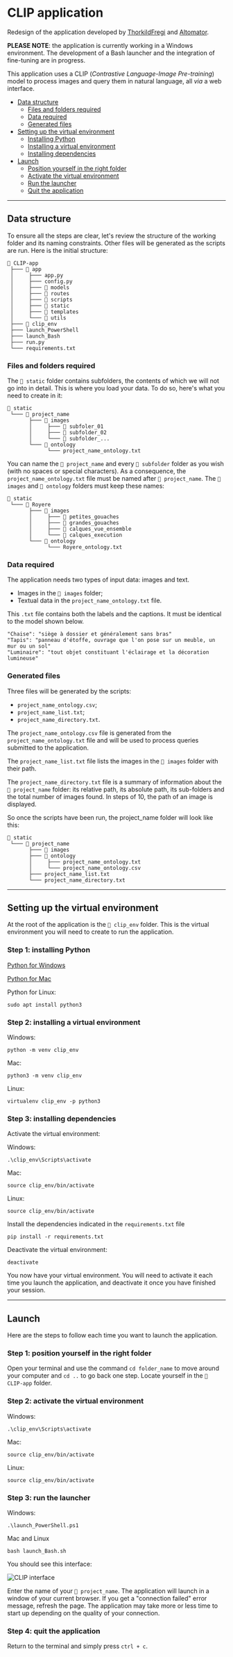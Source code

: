 # CLIP application

Redesign of the application developed by [ThorkildFregi](https://github.com/ThorkildFregi) and [Altomator](https://github.com/altomator).

**PLEASE NOTE**: the application is currently working in a Windows environment. The development of a Bash launcher and the integration of fine-tuning are in progress.

This application uses a CLIP (*Contrastive Language-Image Pre-training*) model to process images and query them in natural language, all *via* a web interface.

- [Data structure](https://github.com/NatachaGrim/Application-CLIP/tree/main?tab=readme-ov-file#data-structure)
  - [Files and folders required](https://github.com/NatachaGrim/Application-CLIP/tree/main?tab=readme-ov-file#files-and-folders-required)
  - [Data required](https://github.com/NatachaGrim/Application-CLIP/tree/main?tab=readme-ov-file#data-required)
  - [Generated files](https://github.com/NatachaGrim/Application-CLIP/tree/main?tab=readme-ov-file#generated-files)
- [Setting up the virtual environment](https://github.com/NatachaGrim/Application-CLIP/tree/main?tab=readme-ov-file#setting-up-the-virtual-environment)
  - [Installing Python](https://github.com/NatachaGrim/Application-CLIP/tree/main?tab=readme-ov-file#step-1-installing-python)
  - [Installing a virtual environment](https://github.com/NatachaGrim/Application-CLIP/tree/main?tab=readme-ov-file#step-2-installing-a-virtual-environment)
  - [Installing dependencies](https://github.com/NatachaGrim/Application-CLIP/tree/main?tab=readme-ov-file#step-3-installing-dependencies)
- [Launch](https://github.com/NatachaGrim/Application-CLIP/tree/main?tab=readme-ov-file#launch)
  - [Position yourself in the right folder](https://github.com/NatachaGrim/Application-CLIP/tree/main?tab=readme-ov-file#step-1-position-yourself-in-the-right-folder)
  - [Activate the virtual environment](https://github.com/NatachaGrim/Application-CLIP/tree/main?tab=readme-ov-file#step-2-activate-the-virtual-environment)
  - [Run the launcher](https://github.com/NatachaGrim/Application-CLIP/tree/main?tab=readme-ov-file#step-3-run-the-launcher)
  - [Quit the application](https://github.com/NatachaGrim/Application-CLIP/tree/main?tab=readme-ov-file#step-3-quit-the-application)

__________

## Data structure

To ensure all the steps are clear, let's review the structure of the working folder and its naming constraints. Other files will be generated as the scripts are run. Here is the initial structure:

```
📁 CLIP-app
 ├─── 📁 app
 │     ├─── app.py
 │     ├─── config.py
 │     ├─── 📁 models
 │     ├─── 📁 routes
 │     ├─── 📁 scripts
 │     ├─── 📁 static
 │     ├─── 📁 templates
 │     └─── 📁 utils
 ├─── 📁 clip_env
 ├─── launch_PowerShell
 ├─── launch_Bash
 ├─── run.py
 └─── requirements.txt
```

### Files and folders required

The ```📁 static``` folder contains subfolders, the contents of which we will not go into in detail. This is where you load your data. To do so, here's what you need to create in it:

```
📁 static
 └─── 📁 project_name
       ├─── 📁 images
       │     ├─── 📁 subfoler_01
       │     ├─── 📁 subfolder_02
       │     └─── 📁 subfolder_...
       └─── 📁 ontology
             └─── project_name_ontology.txt
```

You can name the ```📁 project_name``` and every ```📁 subfolder``` folder as you wish (with no spaces or special characters). As a consequence, the ```project_name_ontology.txt``` file must be named after ```📁 project_name```. The ```📁 images``` and ```📁 ontology``` folders must keep these names:

```
📁 static
 └─── 📁 Royere
       ├─── 📁 images
       │     ├─── 📁 petites_gouaches
       │     ├─── 📁 grandes_gouaches
       │     ├─── 📁 calques_vue_ensemble
       │     └─── 📁 calques_execution
       └─── 📁 ontology
             └─── Royere_ontology.txt
```

### Data required

The application needs two types of input data: images and text.
- Images in the ```📁 images``` folder;
- Textual data in the ```project_name_ontology.txt``` file.

This ```.txt``` file contains both the labels and the captions. It must be identical to the model shown below.

```
"Chaise": "siège à dossier et généralement sans bras"
"Tapis": "panneau d'étoffe, ouvrage que l'on pose sur un meuble, un mur ou un sol"
"Luminaire": "tout objet constituant l'éclairage et la décoration lumineuse"
```

### Generated files

Three files will be generated by the scripts:

- ```project_name_ontology.csv```;
- ```project_name_list.txt```;
- ```project_name_directory.txt```.

The ```project_name_ontology.csv``` file is generated from the ```project_name_ontology.txt``` file and will be used to process queries submitted to the application.

The ```project_name_list.txt``` file lists the images in the ```📁 images``` folder with their path.

The ```project_name_directory.txt``` file is a summary of information about the ```📁 project_name``` folder: its relative path, its absolute path, its sub-folders and the total number of images found. In steps of 10, the path of an image is displayed.

So once the scripts have been run, the project_name folder will look like this:

```
📁 static
 └─── 📁 project_name
       ├─── 📁 images
       ├─── 📁 ontology
       │     ├─── project_name_ontology.txt
       │     └─── project_name_ontology.csv
       ├─── project_name_list.txt
       └─── project_name_directory.txt
```

__________

## Setting up the virtual environment

At the root of the application is the ```📁 clip_env``` folder. This is the virtual environment you will need to create to run the application.

### Step 1: installing Python

[Python for Windows](https://www.python.org/downloads/)

[Python for Mac](https://www.python.org/downloads/macos/)

Python for Linux: 
```
sudo apt install python3
```

### Step 2: installing a virtual environment

Windows:
```
python -m venv clip_env
```

Mac:
```
python3 -m venv clip_env
```

Linux: 
```
virtualenv clip_env -p python3
```

### Step 3: installing dependencies

Activate the virtual environment:

Windows: 
```
.\clip_env\Scripts\activate
```

Mac: 
```
source clip_env/bin/activate
```

Linux: 
```
source clip_env/bin/activate
```

Install the dependencies indicated in the ```requirements.txt``` file
```
pip install -r requirements.txt
```

Deactivate the virtual environment:
```
deactivate
```

You now have your virtual environment. You will need to activate it each time you launch the application, and deactivate it once you have finished your session.

__________

## Launch

Here are the steps to follow each time you want to launch the application. 

### Step 1: position yourself in the right folder

Open your terminal and use the command ```cd folder_name``` to move around your computer and ```cd ..``` to go back one step. Locate yourself in the ```📁 CLIP-app``` folder.

### Step 2: activate the virtual environment

Windows: 
```
.\clip_env\Scripts\activate
```

Mac: 
```
source clip_env/bin/activate
```

Linux: 
```
source clip_env/bin/activate
```

### Step 3: run the launcher

Windows:

```
.\launch_PowerShell.ps1
```

Mac and Linux
```
bash launch_Bash.sh
```

You should see this interface:

![CLIP interface](README_images/clip_app_terminal.png)

Enter the name of your ```📁 project_name```. The application will launch in a window of your current browser. If you get a "connection failed" error message, refresh the page. The application may take more or less time to start up depending on the quality of your connection.

### Step 4: quit the application

Return to the terminal and simply press ```ctrl + c```.
